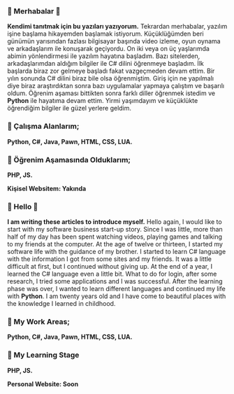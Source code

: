 ### 👋 Merhabalar 👋
**Kendimi tanıtmak için bu yazıları yazıyorum.**
Tekrardan merhabalar, yazılım işine başlama hikayemden başlamak istiyorum. Küçüklüğümden beri günümün yarısından fazlası bilgisayar başında video izleme, oyun oynama ve arkadaşlarım ile konuşarak geçiyordu. On iki veya on üç yaşlarımda abimin yönlendirmesi ile yazılım hayatına başladım. Bazı sitelerden, arkadaşlarımdan aldığım bilgiler ile C# dilini öğrenmeye başladım. İlk başlarda biraz zor gelmeye başladı fakat vazgeçmeden devam ettim. Bir yılın sonunda C# dilini biraz bile olsa öğrenmiştim. Giriş için ne yapılmalı diye biraz araştırdıktan sonra bazı uygulamalar yapmaya çalıştım ve başarılı oldum. Öğrenim aşaması bittikten sonra farklı diller öğrenmek istedim ve **Python** ile hayatıma devam ettim. Yirmi yaşımdayım ve küçüklükte öğrendiğim bilgiler ile güzel yerlere geldim.

### 🔭 Çalışma Alanlarım;

**Python, C#, Java, Pawn, HTML, CSS, LUA.**

### 🌱 Öğrenim Aşamasında Olduklarım;

**PHP, JS.**

**Kişisel Websitem: Yakında**


### 👋 Hello 👋
**I am writing these articles to introduce myself.**
Hello again, I would like to start with my software business start-up story. Since I was little, more than half of my day has been spent watching videos, playing games and talking to my friends at the computer. At the age of twelve or thirteen, I started my software life with the guidance of my brother. I started to learn C# language with the information I got from some sites and my friends. It was a little difficult at first, but I continued without giving up. At the end of a year, I learned the C# language even a little bit. What to do for login, after some research, I tried some applications and I was successful. After the learning phase was over, I wanted to learn different languages and continued my life with **Python**. I am twenty years old and I have come to beautiful places with the knowledge I learned in childhood.

### 🔭 My Work Areas;

**Python, C#, Java, Pawn, HTML, CSS, LUA.**

### 🌱 My Learning Stage

**PHP, JS.**

**Personal Website: Soon**


